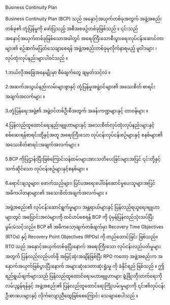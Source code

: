 Business Continuity Plan

Business Continuity Plan (BCP) သည် အနှောင့်အယှက်တစ်ခုအတွက် အဖွဲ့အစည်းတစ်ခု၏ တုံ့ပြန်မှုကို ဖော်ပြသည့် အစီအစဖဉ်တစ်ခုဖြစ်သည် ။ ၎င်းသည် အနှောင့်အယှက်တစ်ခုဖြစ်သောအခါတွင် အရေးကြီးသောစီးပွားရေးလုပ်ငန်းဆောင်တာများ၏ စဉ်ဆက်မပြတ်သေချာစေရန် အဖွဲ့အစည်းတစ်ခုမှလိုက်နာရမည့် မူဝါဒများ ၊ လုပ်ထုံးလုပ်နည်းများပါ၀င်သည် ။


1.ဘယ်လိုအခြေအနေမျိုးမှာ စီမံချက်တွေ ချမှတ်သင့်လဲ ။

2.အဆက်အသွယ်နည်းလမ်းများစွာနှင့် တုံ့ပြန်မှုအဖွဲ့ဝင်များ၏ အသေးစိတ် စာရင်းအချက်အလက်များ ။

3.တုံ့ပြန်ရေးအဖွဲ့၏ အဖွဲ့ဝင်တစ်ဦးစီအတွက် အခန်းကဏ္ဍများနှင့် တာဝန်များ ။

4.ပြန်လည်ထူထောင်ရေးနည်းဗျူဟာများနှင့် အသေးစိတ်လုပ်ထုံးလုပ်နည်းများနှင့် စစ်ဆေးရန်စာရင်းတို့နှင့်အတူ အရေးကြီးသော လုပ်ငန်းလုပ်ငန်းစဉ်များနှင့် စနစ်များ၏ အသေးစိတ်စာရင်းအချက်အလက်များ ။

5.BCP ကိုပြဌာန်းပြီးဖြစ်ကြောင်းဝန်ထမ်းများအားသတိပေးခြင်းများအပြင် ၎င်းတို့နှင့်သက်ဆိုင်သော လုပ်ငန်းစဉ်များနှင့်စနစ်များ ။

6.ရောင်းချသူများ၊ ဖောက်သည်များ၊ ပြင်ပအရေးပေါ်ဝန်ဆောင်မှုပေးသူများအပြင် အဓိကပါတနာများ၏ အသေးစိတ်အချက်အလက်များ ။

အဖွဲ့အစည်း၏ လုပ်ငန်းဆောင်ရွက်မှုများ၊ အန္တရာယ်များနှင့် ပြန်လည်ရယူရေးဗျူဟာများတွင် အပြောင်းအလဲများကို ထင်ဟပ်စေရန် BCP ကို ပုံမှန်ပြန်လည်သုံးသပ်ပြီး မွမ်းမံသင့်သည်။ BCP ၏ အဓိကသော့ချက်တစ်ချက်မှာ Recovery Time Objectives (RTOs) နှင့် Recovery Point Objectives (RPOs) ကို တည်ထောင်ခြင်း ဖြစ်သည်။ RTO သည် အနှောင့်အယှက်တစ်ခုပြီးနောက် အရေးကြီးသော လုပ်ငန်းလည်ပတ်မှုများအတွက် ပြန်လည်လည်ပတ်ဖို့ အမြင့်ဆုံးအချိန်ဖြစ်ပြီး RPO ကတော့ အဖွဲ့အစည်းက အနှောက်အယှက်ဖြစ်ပွားပြီး‌နောက် အများဆုံးဒေတာဆုံးရှုံးမှု ကို ခံနိုင်ရည် ဖြစ်သည် ။ ဤရည်ရွယ်ချက်များသည် ပြန်လည်ထူထောင်ရေးမဟာဗျူဟာများ ဖွံ့ဖြိုးတိုးတက်ရေးကို လမ်းညွှန်ရန်နှင့် အဖွဲ့အစည်း၏ ပြန်လည်ထူထောင်ရေးကြိုးပမ်းမှုများကို ၎င်း၏လုပ်ငန်းဦးစားပေးများနှင့် လိုက်လျောညီထွေဖြစ်စေကြောင်း သေချာစေပါသည် ။